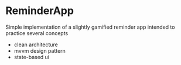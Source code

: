 # ReminderApp

Simple implementation of a slightly gamified reminder app intended to practice several concepts
 - clean architecture
 - mvvm design pattern
 - state-based ui
